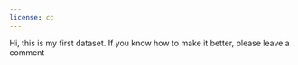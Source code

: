 ```yaml
---
license: cc
---
```

Hi, this is my first dataset. If you know how to make it better, please leave a comment